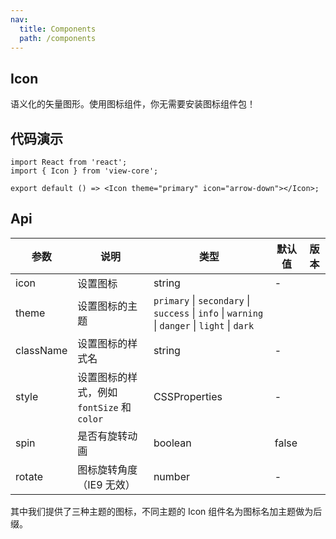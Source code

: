 ```yaml
---
nav:
  title: Components
  path: /components
---
```


## Icon

语义化的矢量图形。使用图标组件，你无需要安装图标组件包！

## 代码演示

```tsx
import React from 'react';
import { Icon } from 'view-core';

export default () => <Icon theme="primary" icon="arrow-down"></Icon>;
```

## Api

| 参数 | 说明 | 类型 | 默认值 | 版本 |
| --- | --- | --- | --- | --- |
| icon | 设置图标 | string | - |  |
| theme | 设置图标的主题 | `primary` \| `secondary` \| `success` \| `info` \| `warning` \| `danger` \| `light` \| `dark` |  |
| className | 设置图标的样式名 | string | - |  |
| style | 设置图标的样式，例如 `fontSize` 和 `color` | CSSProperties | - |  |
| spin | 是否有旋转动画 | boolean | false |  |
| rotate | 图标旋转角度（IE9 无效） | number | - |  |

其中我们提供了三种主题的图标，不同主题的 Icon 组件名为图标名加主题做为后缀。

